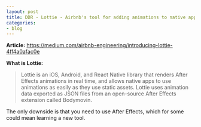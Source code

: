 ```yaml
---
layout: post
title: DDR - Lottie - Airbnb's tool for adding animations to native apps
categories:
- blog
---
```


**Article:** <https://medium.com/airbnb-engineering/introducing-lottie-4ff4a0afac0e>

**What is Lottie:**

> Lottie is an iOS, Android, and React Native library that renders After Effects animations in real time, and allows native apps to use animations as easily as they use static assets. Lottie uses animation data exported as JSON files from an open-source After Effects extension called Bodymovin.

The only downside is that you need to use After Effects, which for some could mean learning a new tool.

